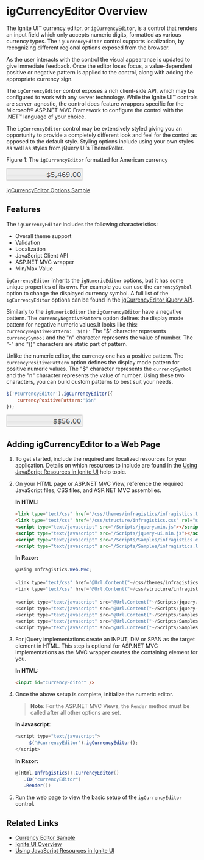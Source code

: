 ﻿<!--
|metadata|
{
    "fileName": "igcurrencyeditor-igcurrencyeditor-overview",
    "controlName": "igEditors",
    "tags": ["Getting Started"]
}
|metadata|
-->

# igCurrencyEditor Overview


The Ignite UI™ currency editor, or `igCurrencyEditor`, is a control that renders an input field which only accepts numeric digits, formatted as various currency types. The `igCurrencyEditor` control supports localization, by recognizing different regional options exposed from the browser.

As the user interacts with the control the visual appearance is updated to give immediate feedback. Once the editor loses focus, a value-dependent positive or negative pattern is applied to the control, along with adding the appropriate currency sign.

The `igCurrencyEditor` control exposes a rich client-side API, which may be configured to work with any server technology. While the Ignite UI™ controls are server-agnostic, the control does feature wrappers specific for the Microsoft® ASP.NET MVC Framework to configure the control with the .NET™ language of your choice.

The `igCurrencyEditor` control may be extensively styled giving you an opportunity to provide a completely different look and feel for the control as opposed to the default style. Styling options include using your own styles as well as styles from jQuery UI’s ThemeRoller.

Figure 1: The `igCurrencyEditor` formatted for American currency

![](images/igCurrencyEditor_Overview.png)

[igCurrencyEditor Options Sample](%%SamplesUrl%%/editors/currency-editor)

## Features

The `igCurrencyEditor` includes the following characteristics:

-   Overall theme support
-   Validation
-   Localization
-   JavaScript Client API
-   ASP.NET MVC wrapper
-   Min/Max Value


`igCurrencyEditor` inherits the `igNumericEditor` options, but it has some unique properties of its own. For example you can use the `currencySymbol` option to change the displayed currency symbol. A full list of the `igCurrencyEditor` options can be found in the [igCurrencyEditor jQuery API](%%jQueryApiUrl%%/ui.igCurrencyEditor).

Similarly to the `igNumericEditor` the `igCurrencyEditor` have a negative pattern. The `currencyNegativePattern` option defines the display mode pattern for negative numeric values.It looks like this:
`currencyNegativePattern: '$(n)'`
The "$" character represents `currencySymbol` and the "n" character represents the value of number. The "-" and "()" characters are static part of pattern.

Unlike the numeric editor, the currency one has a positive pattern. The `currencyPositivePattern` option defines the display mode pattern for positive numeric values. The "$" character represents the `currencySymbol` and the "n" character represents the value of number. Using these two characters, you can build custom patterns to best suit your needs.

```js
$('#currencyEditor').igCurrencyEditor({
	currencyPositivePattern:'$$n'
});
```
![](images/igCurrencyEditor_PositivePattern.png)

## Adding igCurrencyEditor to a Web Page

1.  To get started, include the required and localized resources for your application. Details on which resources to include are found in the [Using JavaScript Resources in Ignite UI](Deployment-Guide-JavaScript-Resources.html) help topic.
2.  On your HTML page or ASP.NET MVC View, reference the required JavaScript files, CSS files, and ASP.NET MVC assemblies.

    **In HTML:**

    ```html
    <link type="text/css" href="/css/themes/infragistics/infragistics.theme.css" rel="stylesheet" />
    <link type="text/css" href="/css/structure/infragistics.css" rel="stylesheet" />
    <script type="text/javascript" src="/Scripts/jquery.min.js"></script>
    <script type="text/javascript" src="/Scripts/jquery-ui.min.js"></script>
    <script type="text/javascript" src="/Scripts/Samples/infragistics.core.js"></script>
	<script type="text/javascript" src="/Scripts/Samples/infragistics.lob.js"></script>
    ```

	**In Razor:**

    ```csharp
    @using Infragistics.Web.Mvc;

    <link type="text/css" href="@Url.Content("~/css/themes/infragistics/infragistics.theme.css")" rel="stylesheet" />
    <link type="text/css" href="@Url.Content("~/css/structure/infragistics.css")" rel="stylesheet" />

    <script type="text/javascript" src="@Url.Content("~/Scripts/jquery.min.js")"></script>
    <script type="text/javascript" src="@Url.Content("~/Scripts/jquery-ui.min.js")"></script>
    <script type="text/javascript" src="@Url.Content("~/Scripts/Samples/infragistics.core.js")"></script>
	<script type="text/javascript" src="@Url.Content("~/Scripts/Samples/infragistics.lob.js")"></script>
    <script type="text/javascript" src="@Url.Content("~/Scripts/Samples/modules/i18n/regional/infragistics.ui.regional-en.js")"></script>
    ```

3.  For jQuery implementations create an INPUT, DIV or SPAN as the target element in HTML. This step is optional for ASP.NET MVC implementations as the MVC wrapper creates the containing element for you.    

    **In HTML:**

    ```html
    <input id="currencyEditor" />
    ```

4.  Once the above setup is complete, initialize the numeric editor.

    > **Note:** For the ASP.NET MVC Views, the `Render` method must be called after all other options are set.

    **In Javascript:**

    ```js
    <script type="text/javascript">
         $('#currencyEditor').igCurrencyEditor();
    </script>
    ```

	**In Razor:**

    ```csharp
    @(Html.Infragistics().CurrencyEditor()
       .ID("currencyEditor")
       .Render())
    ```

5.  Run the web page to view the basic setup of the `igCurrencyEditor` control.

## Related Links

-   [Currency Editor Sample](%%SamplesUrl%%/editors/currency-editor)
-   [Ignite UI Overview](NetAdvantage-for-jQuery-Overview.html)
-   [Using JavaScript Resources in Ignite UI](Deployment-Guide-JavaScript-Resources.html)

 

 



